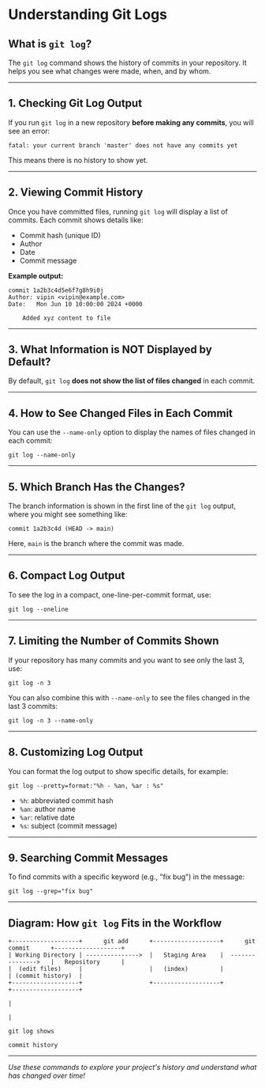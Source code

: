 # Understanding Git Logs

## What is `git log`?

The `git log` command shows the history of commits in your repository. It helps you see what changes were made, when, and by whom.

---

## 1. Checking Git Log Output

If you run `git log` in a new repository **before making any commits**, you will see an error:

```
fatal: your current branch 'master' does not have any commits yet
```

This means there is no history to show yet.

---

## 2. Viewing Commit History

Once you have committed files, running `git log` will display a list of commits. Each commit shows details like:

- Commit hash (unique ID)
- Author
- Date
- Commit message

**Example output:**
```
commit 1a2b3c4d5e6f7g8h9i0j
Author: vipin <vipin@example.com>
Date:   Mon Jun 10 10:00:00 2024 +0000

    Added xyz content to file
```

---

## 3. What Information is NOT Displayed by Default?

By default, `git log` **does not show the list of files changed** in each commit.

---

## 4. How to See Changed Files in Each Commit

You can use the `--name-only` option to display the names of files changed in each commit:

```
git log --name-only
```

---

## 5. Which Branch Has the Changes?

The branch information is shown in the first line of the `git log` output, where you might see something like:

```
commit 1a2b3c4d (HEAD -> main)
```
Here, `main` is the branch where the commit was made.

---

## 6. Compact Log Output

To see the log in a compact, one-line-per-commit format, use:

```
git log --oneline
```

---

## 7. Limiting the Number of Commits Shown

If your repository has many commits and you want to see only the last 3, use:

```
git log -n 3
```

You can also combine this with `--name-only` to see the files changed in the last 3 commits:

```
git log -n 3 --name-only
```

---

## 8. Customizing Log Output

You can format the log output to show specific details, for example:

```
git log --pretty=format:"%h - %an, %ar : %s"
```
- `%h`: abbreviated commit hash
- `%an`: author name
- `%ar`: relative date
- `%s`: subject (commit message)

---

## 9. Searching Commit Messages

To find commits with a specific keyword (e.g., "fix bug") in the message:

```
git log --grep="fix bug"
```

---

## Diagram: How `git log` Fits in the Workflow

```
+-------------------+      git add      +-------------------+      git commit      +-------------------+
| Working Directory | --------------->  |   Staging Area    |  --------------->   |   Repository      |
|  (edit files)     |                   |   (index)         |                     | (commit history)  |
+-------------------+                   +-------------------+                     +-------------------+
                                                                                           |
                                                                                           |
                                                                                     git log shows
                                                                                     commit history
```

---

*Use these commands to explore your project's history and understand what has changed over time!*